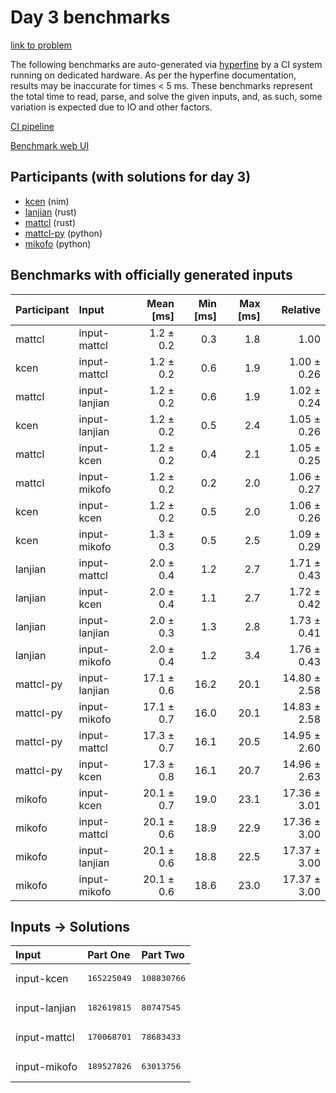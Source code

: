 # Day 3 benchmarks

[link to problem](https://adventofcode.com/2024/day/3)

The following benchmarks are auto-generated via
[hyperfine](https://github.com/sharkdp/hyperfine) by a CI system running on
dedicated hardware. As per the hyperfine documentation, results may be
inaccurate for times < 5 ms. These benchmarks represent the total time to read,
parse, and solve the given inputs, and, as such, some variation is expected due
to IO and other factors.

[CI pipeline](http://ci.papercode.net:8080/teams/main/pipelines/aoc2024)

[Benchmark web UI](https://aoc.ancalagon.black)


## Participants (with solutions for day 3)

- [kcen](https://github.com/kcen/aoc2024) (nim)
- [lanjian](https://github.com/lanjian/aoc-2024) (rust)
- [mattcl](https://github.com/mattcl/aoc2024) (rust)
- [mattcl-py](https://github.com/mattcl/aoc2024-py) (python)
- [mikofo](https://github.com/mikofo/aoc2024) (python)


## Benchmarks with officially generated inputs

| Participant | Input | Mean [ms] | Min [ms] | Max [ms] | Relative |
|:---|:---|---:|---:|---:|---:|
| mattcl | input-mattcl | 1.2 ± 0.2 | 0.3 | 1.8 | 1.00 |
| kcen | input-mattcl | 1.2 ± 0.2 | 0.6 | 1.9 | 1.00 ± 0.26 |
| mattcl | input-lanjian | 1.2 ± 0.2 | 0.6 | 1.9 | 1.02 ± 0.24 |
| kcen | input-lanjian | 1.2 ± 0.2 | 0.5 | 2.4 | 1.05 ± 0.26 |
| mattcl | input-kcen | 1.2 ± 0.2 | 0.4 | 2.1 | 1.05 ± 0.25 |
| mattcl | input-mikofo | 1.2 ± 0.2 | 0.2 | 2.0 | 1.06 ± 0.27 |
| kcen | input-kcen | 1.2 ± 0.2 | 0.5 | 2.0 | 1.06 ± 0.26 |
| kcen | input-mikofo | 1.3 ± 0.3 | 0.5 | 2.5 | 1.09 ± 0.29 |
| lanjian | input-mattcl | 2.0 ± 0.4 | 1.2 | 2.7 | 1.71 ± 0.43 |
| lanjian | input-kcen | 2.0 ± 0.4 | 1.1 | 2.7 | 1.72 ± 0.42 |
| lanjian | input-lanjian | 2.0 ± 0.3 | 1.3 | 2.8 | 1.73 ± 0.41 |
| lanjian | input-mikofo | 2.0 ± 0.4 | 1.2 | 3.4 | 1.76 ± 0.43 |
| mattcl-py | input-lanjian | 17.1 ± 0.6 | 16.2 | 20.1 | 14.80 ± 2.58 |
| mattcl-py | input-mikofo | 17.1 ± 0.7 | 16.0 | 20.1 | 14.83 ± 2.58 |
| mattcl-py | input-mattcl | 17.3 ± 0.7 | 16.1 | 20.5 | 14.95 ± 2.60 |
| mattcl-py | input-kcen | 17.3 ± 0.8 | 16.1 | 20.7 | 14.96 ± 2.63 |
| mikofo | input-kcen | 20.1 ± 0.7 | 19.0 | 23.1 | 17.36 ± 3.01 |
| mikofo | input-mattcl | 20.1 ± 0.6 | 18.9 | 22.9 | 17.36 ± 3.00 |
| mikofo | input-lanjian | 20.1 ± 0.6 | 18.8 | 22.5 | 17.37 ± 3.00 |
| mikofo | input-mikofo | 20.1 ± 0.6 | 18.6 | 23.0 | 17.37 ± 3.00 |


## Inputs -> Solutions

| Input | Part One | Part Two |
|:---|:---|:---|
|input-kcen|<pre>165225049</pre>|<pre>108830766</pre>|
|input-lanjian|<pre>182619815</pre>|<pre>80747545</pre>|
|input-mattcl|<pre>170068701</pre>|<pre>78683433</pre>|
|input-mikofo|<pre>189527826</pre>|<pre>63013756</pre>|